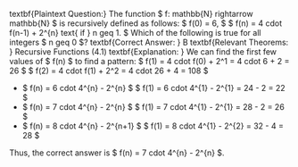 textbf{Plaintext Question:} The function $ f: mathbb{N} rightarrow mathbb{N} $
is recursively defined as follows:
$ f(0) = 6, $
$ f(n) = 4 cdot f(n-1) + 2^{n} text{ if } n geq 1. $
Which of the following is true for all integers $ n geq 0 $? 
textbf{Correct Answer: } B 
textbf{Relevant Theorems: } Recursive Functions (4.1) 
textbf{Explanation: } 
We can find the first few values of $ f(n) $ to find a pattern: 
$ f(1) = 4 cdot f(0) + 2^1 = 4 cdot 6 + 2 = 26 $
$ f(2) = 4 cdot f(1) + 2^2 = 4 cdot 26 + 4 = 108 $

<ul>
<li> $ f(n) = 6 cdot 4^{n} - 2^{n} $ 
$ f(1) = 6 cdot 4^{1} - 2^{1} = 24 - 2 = 22 $
<li> $ f(n) = 7 cdot 4^{n} - 2^{n} $
$ f(1) = 7 cdot 4^{1} - 2^{1} = 28 - 2 = 26 $
<li> $ f(n) = 8 cdot 4^{n} - 2^{n+1} $ 
$ f(1) = 8 cdot 4^{1} - 2^{2} = 32 - 4 = 28 $
</ul>
Thus, the correct answer is $ f(n) = 7 cdot 4^{n} - 2^{n} $.
